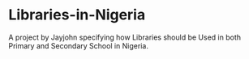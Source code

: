 # Libraries-in-Nigeria
A project by Jayjohn specifying how Libraries should be Used in both Primary and Secondary School in Nigeria.
